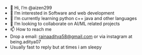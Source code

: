 - 👋 Hi, I’m @aizen299
- 👀 I’m interested in Software and web development
- 🌱 I’m currently learning python c++ java and other languages
- 💞️ I’m looking to collaborate on AI/ML related projects 
- 📫 How to reach me
-  Drop a email: rainaaditya58@gmail.com or via instagram at being.aditya07
-  Usually fast to reply but at times i am sleepy 

<!---
aizen299/aizen299 is a ✨ special ✨ repository because its `README.md` (this file) appears on your GitHub profile.
You can click the Preview link to take a look at your changes.
--->

